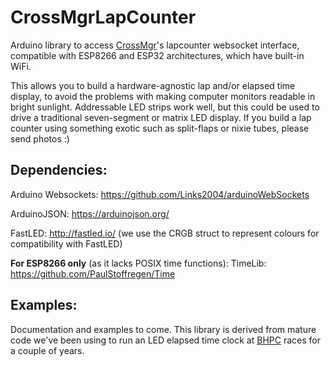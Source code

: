 # CrossMgrLapCounter
Arduino library to access [CrossMgr](https://github.com/esitarski/CrossMgr)'s lapcounter websocket interface, compatible with ESP8266 and ESP32 architectures, which have built-in WiFi.

This allows you to build a hardware-agnostic lap and/or elapsed time display, to avoid the problems with making computer monitors readable in bright sunlight.  Addressable LED strips work well, but this could be used to drive a traditional seven-segment or matrix LED display.  If you build a lap counter using something exotic such as split-flaps or nixie tubes, please send photos :)

## Dependencies:

Arduino Websockets: https://github.com/Links2004/arduinoWebSockets

ArduinoJSON: https://arduinojson.org/

FastLED: http://fastled.io/ (we use the CRGB struct to represent colours for compatibility with FastLED)

**For ESP8266 only** (as it lacks POSIX time functions):
TimeLib: https://github.com/PaulStoffregen/Time

## Examples:
Documentation and examples to come.
This library is derived from mature code we've been using to run an LED elapsed time clock at [BHPC](http://www.bhpc.org.uk/) races for a couple of years.

